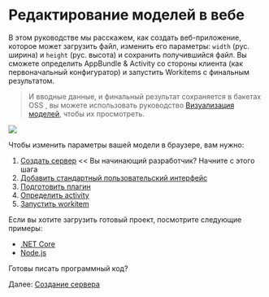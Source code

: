 # Редактирование моделей в вебе

В этом руководстве мы расскажем, как создать веб-приложение, которое может загрузить файл, изменить его параметры: `width` (рус. ширина) и `height` (рус. высота) и сохранить получившийся файл. Вы сможете определить  AppBundle & Activity со стороны клиента (как первоначальный конфигуратор) и запустить Workitems с финальным результатом. 

> И вводные данные, и финальный результат сохраняется в бакетах OSS , вы можете использовать руководство [Визуализация моделей](tutorials/viewmodels), чтобы их просмотреть. 

![](_media/tutorials/run_sample_modifymodels.gif)

Чтобы изменить параметры вашей модели в браузере, вам нужно:

1. [Создать сервер](environment/setup/2legged_da) << Вы начинающий разработчик? Начните с этого шага
2. [Добавить стандартный пользовательский интерфейс](designautomation/html/)
3. [Подготовить плагин](designautomation/appbundle/)
4. [Определить activity](designautomation/activity/)
5. [Запустить workitem](designautomation/workitem/)

Если вы хотите загрузить готовый проект, посмотрите следующие примеры:

- [.NET Core](https://github.com/Autodesk-Forge/learn.forge.designautomation)
- [Node.js](https://github.com/Autodesk-Forge/learn.forge.designautomation/tree/nodejs)

Готовы писать программный код?

Далее: [Создание сервера](environment/setup/2legged_da)
